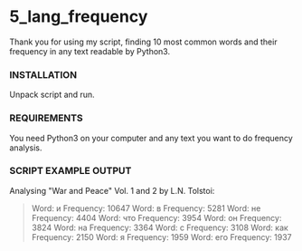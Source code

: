 # 5_lang_frequency

Thank you for using my script, finding 10 most common words and their  
frequency in any text readable by Python3.

### INSTALLATION

Unpack script and run.

### REQUIREMENTS

You need Python3 on your computer and any text you want to do frequency analysis.

### SCRIPT EXAMPLE OUTPUT

Analysing "War and Peace" Vol. 1 and 2 by L.N. Tolstoi:
>Word: и     Frequency: 10647
Word: в     Frequency: 5281
Word: не    Frequency: 4404
Word: что   Frequency: 3954
Word: он    Frequency: 3824
Word: на    Frequency: 3364
Word: с     Frequency: 3108
Word: как   Frequency: 2150
Word: я     Frequency: 1959
Word: его   Frequency: 1937